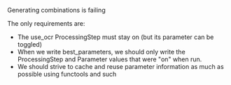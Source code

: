 Generating combinations is failing

The only requirements are:
- The use_ocr ProcessingStep must stay on (but its parameter can be toggled)
- When we write best_parameters, we should only write the ProcessingStep and Parameter values that were "on" when run.
- We should strive to cache and reuse parameter information as much as possible using functools and such